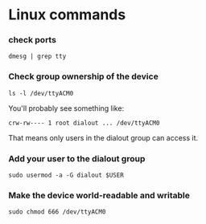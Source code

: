 # Linux commands

### check ports
```
dmesg | grep tty
```

### Check group ownership of the device
```
ls -l /dev/ttyACM0
```
You'll probably see something like:
```
crw-rw---- 1 root dialout ... /dev/ttyACM0
```
That means only users in the dialout group can access it.

### Add your user to the dialout group
```
sudo usermod -a -G dialout $USER
```
### Make the device world-readable and writable
```
sudo chmod 666 /dev/ttyACM0
```
